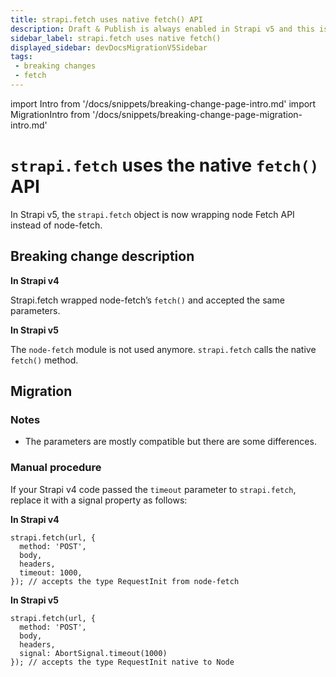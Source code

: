 ```yaml
---
title: strapi.fetch uses native fetch() API
description: Draft & Publish is always enabled in Strapi v5 and this is reflected in the Content API models.
sidebar_label: strapi.fetch uses native fetch()
displayed_sidebar: devDocsMigrationV5Sidebar
tags:
 - breaking changes
 - fetch
---
```


import Intro from '/docs/snippets/breaking-change-page-intro.md'
import MigrationIntro from '/docs/snippets/breaking-change-page-migration-intro.md'

# `strapi.fetch` uses the native `fetch()` API

In Strapi v5, the `strapi.fetch` object is now wrapping node Fetch API instead of node-fetch.

## Breaking change description

<SideBySideContainer>

<SideBySideColumn>

**In Strapi v4**

Strapi.fetch wrapped node-fetch’s `fetch()` and accepted the same parameters.

</SideBySideColumn>

<SideBySideColumn>

**In Strapi v5**

The `node-fetch` module is not used anymore. `strapi.fetch` calls the native `fetch()` method.

</SideBySideColumn>

</SideBySideContainer>

## Migration

### Notes

* The parameters are mostly compatible but there are some differences.

### Manual procedure

If your Strapi v4 code passed the `timeout` parameter to `strapi.fetch`, replace it with a signal property as follows:

<SideBySideContainer>
<SideBySideColumn>

**In Strapi v4**

```tsx
strapi.fetch(url, {
  method: 'POST',
  body,
  headers,
  timeout: 1000,
}); // accepts the type RequestInit from node-fetch
```

</SideBySideColumn>

<SideBySideColumn>

**In Strapi v5**

```tsx
strapi.fetch(url, {
  method: 'POST',
  body,
  headers,
  signal: AbortSignal.timeout(1000)
}); // accepts the type RequestInit native to Node
```

</SideBySideColumn>
</SideBySideContainer>
